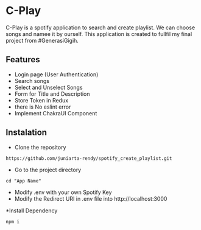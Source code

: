 # C-Play
C-Play is a spotify application to search and create playlist. We can choose songs and namee it by ourself. This application is created to fullfil my final project from #GenerasiGigih.

## Features
* Login page (User Authentication)
* Search songs
* Select and Unselect Songs
* Form for Title and Description
* Store Token in Redux
* there is No eslint error
* Implement ChakraUI Component

## Instalation
* Clone the repository
```
https://github.com/juniarta-rendy/spotify_create_playlist.git
```

* Go to the project directory
```
cd "App Name"
```

* Modify .env with your own Spotify Key
* Modify the Redirect URI in .env file into http://localhost:3000

*Install Dependency
```
npm i
```


